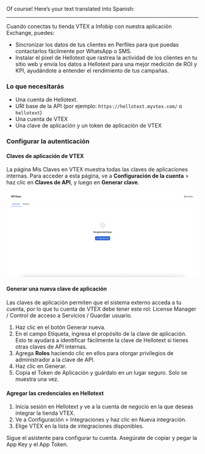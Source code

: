 Of course! Here’s your text translated into Spanish:

---

Cuando conectas tu tienda VTEX a Infobip con nuestra aplicación Exchange, puedes:

- Sincronizar los datos de tus clientes en Perfiles para que puedas contactarlos fácilmente por WhatsApp o SMS.
- Instalar el píxel de Hellotext que rastrea la actividad de los clientes en tu sitio web y envía los datos a Hellotext para una mejor medición de ROI y KPI, ayudándote a entender el rendimiento de tus campañas.

### Lo que necesitarás

- Una cuenta de Hellotext.
- URI base de la API (por ejemplo: `https://hellotext.myvtex.com/` o `hellotext`)
- Una cuenta de VTEX
- Una clave de aplicación y un token de aplicación de VTEX

### Configurar la autenticación

#### Claves de aplicación de VTEX

La página Mis Claves en VTEX muestra todas las claves de aplicaciones internas. Para acceder a esta página, ve a **Configuración de la cuenta** > haz clic en **Claves de API**, y luego en **Generar clave**.

<img src="images/integrations/vtex/en/installation.png" alt="" width="768" />

#### Generar una nueva clave de aplicación

Las claves de aplicación permiten que el sistema externo acceda a tu cuenta, por lo que tu cuenta de VTEX debe tener este rol: License Manager / Control de acceso a Servicios / Guardar usuario.

1. Haz clic en el botón Generar nueva.
2. En el campo Etiqueta, ingresa el propósito de la clave de aplicación. Esto te ayudará a identificar fácilmente la clave de Hellotext si tienes otras claves de API internas.
3. Agrega **Roles** haciendo clic en ellos para otorgar privilegios de administrador a la clave de API.
4. Haz clic en Generar.
5. Copia el Token de Aplicación y guárdalo en un lugar seguro. Solo se muestra una vez.

#### Agregar las credenciales en Hellotext

1. Inicia sesión en Hellotext y ve a la cuenta de negocio en la que deseas integrar la tienda VTEX.
2. Ve a Configuración > Integraciones y haz clic en Nueva integración.
3. Elige VTEX en la lista de integraciones disponibles.

Sigue el asistente para configurar tu cuenta. Asegúrate de copiar y pegar la App Key y el App Token.
